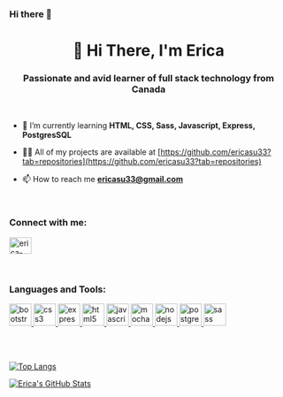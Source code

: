 ### Hi there 👋

<!--
**ericasu33/ericasu33** is a ✨ _special_ ✨ repository because its `README.md` (this file) appears on your GitHub profile.

Here are some ideas to get you started:

- 🔭 I’m currently working on ...
- 🌱 I’m currently learning ...
- 👯 I’m looking to collaborate on ...
- 🤔 I’m looking for help with ...
- 💬 Ask me about ...
- 📫 How to reach me: ...
- 😄 Pronouns: ...
- ⚡ Fun fact: ...
-->

<h1 align="center">👋 Hi There, I'm Erica</h1>

<h3 align="center">Passionate and avid learner of full stack technology from Canada</h3>
<br />

- 🌱 I’m currently learning **HTML, CSS, Sass, Javascript, Express, PostgresSQL**

- 👨‍💻 All of my projects are available at [https://github.com/ericasu33?tab=repositories](https://github.com/ericasu33?tab=repositories)

- 📫 How to reach me **ericasu33@gmail.com**

<br>
<h3 align="left">Connect with me:</h3>
<p align="left">
<a href="https://linkedin.com/in/erica-su-4a438413/" target="blank"><img align="center" src="https://cdn.jsdelivr.net/npm/simple-icons@3.0.1/icons/linkedin.svg" alt="erica-su-4a438413" height="30" width="40" /></a>
</p>

<br>
<h3 align="left">Languages and Tools:</h3>
<p align="left"> 
<a href="https://getbootstrap.com" target="_blank"> <img src="https://devicons.github.io/devicon/devicon.git/icons/bootstrap/bootstrap-plain.svg" alt="bootstrap" width="40" height="40"/> </a> 
<a href="https://www.w3schools.com/css/" target="_blank"> <img src="https://devicons.github.io/devicon/devicon.git/icons/css3/css3-original-wordmark.svg" alt="css3" width="40" height="40"/> </a> 
<a href="https://expressjs.com" target="_blank"> <img src="https://devicons.github.io/devicon/devicon.git/icons/express/express-original-wordmark.svg" alt="express" width="40" height="40"/> </a> <a href="https://www.w3.org/html/" target="_blank"> <img src="https://devicons.github.io/devicon/devicon.git/icons/html5/html5-original-wordmark.svg" alt="html5" width="40" height="40"/> </a> <a href="https://developer.mozilla.org/en-US/docs/Web/JavaScript" target="_blank"> <img src="https://devicons.github.io/devicon/devicon.git/icons/javascript/javascript-original.svg" alt="javascript" width="40" height="40"/> </a> <a href="https://mochajs.org" target="_blank"> <img src="https://www.vectorlogo.zone/logos/mochajs/mochajs-icon.svg" alt="mocha" width="40" height="40"/> </a> <a href="https://nodejs.org" target="_blank"> <img src="https://devicons.github.io/devicon/devicon.git/icons/nodejs/nodejs-original-wordmark.svg" alt="nodejs" width="40" height="40"/> </a> <a href="https://www.postgresql.org" target="_blank"> <img src="https://devicons.github.io/devicon/devicon.git/icons/postgresql/postgresql-original-wordmark.svg" alt="postgresql" width="40" height="40"/> </a> <a href="https://sass-lang.com" target="_blank"> <img src="https://devicons.github.io/devicon/devicon.git/icons/sass/sass-original.svg" alt="sass" width="40" height="40"/> </a> </p>
<br>
<br>

<!-- [![ReadMe Card](https://github-readme-stats.vercel.app/api/pin/?username=ericasu33&repo=tweeter)](https://github.com/anuraghazra/github-readme-stats) -->

[![Top Langs](https://github-readme-stats.vercel.app/api/top-langs/?username=ericasu33&hide=python&layout=compact)](https://github.com/anuraghazra/github-readme-stats)

[![Erica's GitHub Stats](https://github-readme-stats.vercel.app/api?username=ericasu33&show_icons=true&theme=dark)](https://github.com/anuraghazra/github-readme-stats)


